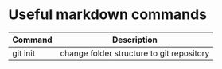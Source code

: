 # Useful markdown commands

| Command  | Description                               |
| -------- | ----------------------------------------- |
| git init | change folder structure to git repository |

